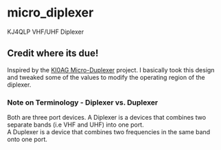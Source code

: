 # micro_diplexer
KJ4QLP VHF/UHF Diplexer

## Credit where its due!
Inspired by the [KI0AG Micro-Duplexer](http://k0lee.com/duplexer.php) project.  I basically took this design and tweaked some of the values to modify the operating region of the diplexer.

### Note on Terminology - Diplexer vs. Duplexer
Both are three port devices.
A Diplexer is a devices that combines two separate bands (i.e VHF and UHF) into one port.  
A Duplexer is a device that combines two frequencies in the same band onto one port. 

